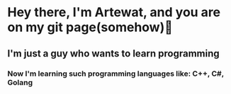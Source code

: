 # Hey there, I'm Artewat, and you are on my git page(somehow)👋
## I'm just a guy who wants to learn programming
### Now I'm learning such programming languages like: C++, C#, Golang
